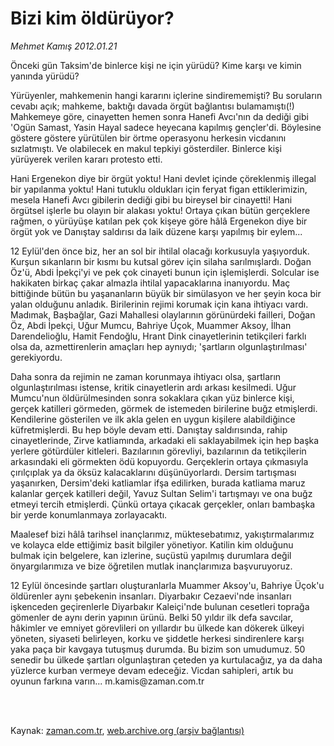 # Bizi kim öldürüyor?

*Mehmet Kamış 2012.01.21*

<td class="columnist-detail">
<p>Önceki gün Taksim'de binlerce kişi ne için yürüdü? Kime karşı ve kimin yanında yürüdü?</p>
<p>
<div id="haberMetinDiv">
<p> Yürüyenler, mahkemenin hangi kararını içlerine sindirememişti? Bu soruların cevabı açık; mahkeme, baktığı davada örgüt bağlantısı bulamamıştı(!) Mahkemeye göre, cinayetten hemen sonra Hanefi Avcı'nın da dediği gibi 'Ogün Samast, Yasin Hayal sadece heyecana kapılmış gençler'di. Böylesine göstere göstere yürütülen bir örtme operasyonu herkesin vicdanını sızlatmıştı. Ve olabilecek en makul tepkiyi gösterdiler. Binlerce kişi yürüyerek verilen kararı protesto etti.
<p>Hani Ergenekon diye bir örgüt yoktu! Hani devlet içinde çöreklenmiş illegal bir yapılanma yoktu! Hani tutuklu oldukları için feryat figan ettiklerimizin, mesela Hanefi Avcı gibilerin dediği gibi bu bireysel bir cinayetti! Hani örgütsel işlerle bu olayın bir alakası yoktu! Ortaya çıkan bütün gerçeklere rağmen, o yürüyüşe katılan pek çok kişeye göre hâlâ Ergenekon diye bir örgüt yok ve Danıştay saldırısı da laik düzene karşı yapılmış bir eylem...
<p>12 Eylül'den önce biz, her an sol bir ihtilal olacağı korkusuyla yaşıyorduk. Kurşun sıkanların bir kısmı bu kutsal görev için silaha sarılmışlardı. Doğan Öz'ü, Abdi İpekçi'yi ve pek çok cinayeti bunun için işlemişlerdi. Solcular ise hakikaten birkaç çakar almazla ihtilal yapacaklarına inanıyordu. Maç bittiğinde bütün bu yaşananların büyük bir simülasyon ve her şeyin koca bir yalan olduğunu anladık. Birilerinin rejimi korumak için kana ihtiyacı vardı. Madımak, Başbağlar, Gazi Mahallesi olaylarının görünürdeki failleri, Doğan Öz, Abdi İpekçi, Uğur Mumcu, Bahriye Üçok, Muammer Aksoy, İlhan Darendelioğlu, Hamit Fendoğlu, Hrant Dink cinayetlerinin tetikçileri farklı olsa da, azmettirenlerin amaçları hep aynıydı; 'şartların olgunlaştırılması' gerekiyordu.
<p>Daha sonra da rejimin ne zaman korunmaya ihtiyacı olsa, şartların olgunlaştırılması istense, kritik cinayetlerin ardı arkası kesilmedi. Uğur Mumcu'nun öldürülmesinden sonra sokaklara çıkan yüz binlerce kişi, gerçek katilleri görmeden, görmek de istemeden birilerine buğz etmişlerdi. Kendilerine gösterilen ve ilk akla gelen en uygun kişilere alabildiğince küfretmişlerdi. Bu hep böyle devam etti. Danıştay saldırısında, rahip cinayetlerinde, Zirve katliamında, arkadaki eli saklayabilmek için hep başka yerlere götürdüler kitleleri. Bazılarının görevliyi, bazılarının da tetikçilerin arkasındaki eli görmekten ödü kopuyordu. Gerçeklerin ortaya çıkmasıyla çırılçıplak ya da öksüz kalacaklarını düşünüyorlardı. Dersim tartışması yaşanırken, Dersim'deki katliamlar ifşa edilirken, burada katliama maruz kalanlar gerçek katilleri değil, Yavuz Sultan Selim'i tartışmayı ve ona buğz etmeyi tercih etmişlerdi. Çünkü ortaya çıkacak gerçekler, onları bambaşka bir yerde konumlanmaya zorlayacaktı.
<p>Maalesef bizi hâlâ tarihsel inançlarımız, müktesebatımız, yakıştırmalarımız ve kolayca elde ettiğimiz basit bilgiler yönetiyor. Katilin kim olduğunu bulmak için belgelere, kan izlerine, suçüstü yapılmış durumlara değil önyargılarımıza ve bize öğretilen mutlak inançlarımıza başvuruyoruz.
<p>12 Eylül öncesinde şartları oluşturanlarla Muammer Aksoy'u, Bahriye Üçok'u öldürenler aynı şebekenin insanları. Diyarbakır Cezaevi'nde insanları işkenceden geçirenlerle Diyarbakır Kaleiçi'nde bulunan cesetleri toprağa gömenler de aynı derin yapının ürünü. Belki 50 yıldır ilk defa savcılar, hâkimler ve emniyet görevlileri on yıllardır bu ülkede kan dökerek ülkeyi yöneten, siyaseti belirleyen, korku ve şiddetle herkesi sindirenlere karşı yaka paça bir kavgaya tutuşmuş durumda. Bu bizim son umudumuz. 50 senedir bu ülkede şartları olgunlaştıran çeteden ya kurtulacağız, ya da daha yüzlerce kurban vermeye devam edeceğiz. Vicdan sahipleri, artık bu oyunun farkına varın... m.kamis@zaman.com.tr</p></p></p></p></p></p></div>
</p>


<p><br>
		 </br></p></td>

Kaynak: [zaman.com.tr](http://zaman.com.tr/yazar.do?yazino=1232820), [web.archive.org (arşiv bağlantısı)](http://web.archive.org/web/20120208113810/http://www.zaman.com.tr:80/yazar.do?yazino=1232820)
